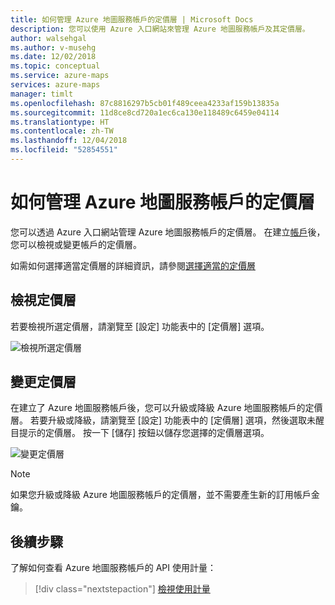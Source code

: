 ```yaml
---
title: 如何管理 Azure 地圖服務帳戶的定價層 | Microsoft Docs
description: 您可以使用 Azure 入口網站來管理 Azure 地圖服務帳戶及其定價層。
author: walsehgal
ms.author: v-musehg
ms.date: 12/02/2018
ms.topic: conceptual
ms.service: azure-maps
services: azure-maps
manager: timlt
ms.openlocfilehash: 87c8816297b5cb01f489ceea4233af159b13835a
ms.sourcegitcommit: 11d8ce8cd720a1ec6ca130e118489c6459e04114
ms.translationtype: HT
ms.contentlocale: zh-TW
ms.lasthandoff: 12/04/2018
ms.locfileid: "52854551"
---
```

# <a name="how-to-manage-pricing-tier-of-your-azure-maps-account"></a>如何管理 Azure 地圖服務帳戶的定價層

您可以透過 Azure 入口網站管理 Azure 地圖服務帳戶的定價層。 在建立[帳戶](https://azure.microsoft.com/free/?WT.mc_id=A261C142F)後，您可以檢視或變更帳戶的定價層。

如需如何選擇適當定價層的詳細資訊，請參閱[選擇適當的定價層](https://docs.microsoft.com/azure/azure-maps/choose-pricing-tier)

## <a name="view-pricing-tier"></a>檢視定價層

若要檢視所選定價層，請瀏覽至 [設定] 功能表中的 [定價層] 選項。

![檢視所選定價層](./media/how-to-manage-pricing-tier/view-pricing-tier.png)

## <a name="change-pricing-tier"></a>變更定價層

在建立了 Azure 地圖服務帳戶後，您可以升級或降級 Azure 地圖服務帳戶的定價層。 若要升級或降級，請瀏覽至 [設定] 功能表中的 [定價層] 選項，然後選取未醒目提示的定價層。 按一下 [儲存] 按鈕以儲存您選擇的定價層選項。

![變更定價層](./media/how-to-manage-pricing-tier/change-pricing-tier.png)

> [!Note]
> 如果您升級或降級 Azure 地圖服務帳戶的定價層，並不需要產生新的訂用帳戶金鑰。

## <a name="next-steps"></a>後續步驟

了解如何查看 Azure 地圖服務帳戶的 API 使用計量：

> [!div class="nextstepaction"]
> [檢視使用計量](./how-to-view-api-usage.md)
